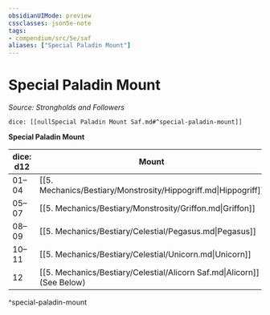 ```yaml
---
obsidianUIMode: preview
cssclasses: json5e-note
tags:
- compendium/src/5e/saf
aliases: ["Special Paladin Mount"]
---
```

# Special Paladin Mount
*Source: Strongholds and Followers* 

`dice: [[nullSpecial Paladin Mount Saf.md#^special-paladin-mount]]`

**Special Paladin Mount**

| dice: d12 | Mount |
|-----------|-------|
| 01–04 | [[5. Mechanics/Bestiary/Monstrosity/Hippogriff.md\|Hippogriff]] |
| 05–07 | [[5. Mechanics/Bestiary/Monstrosity/Griffon.md\|Griffon]] |
| 08–09 | [[5. Mechanics/Bestiary/Celestial/Pegasus.md\|Pegasus]] |
| 10–11 | [[5. Mechanics/Bestiary/Celestial/Unicorn.md\|Unicorn]] |
| 12 | [[5. Mechanics/Bestiary/Celestial/Alicorn Saf.md\|Alicorn]] (See Below) |
^special-paladin-mount